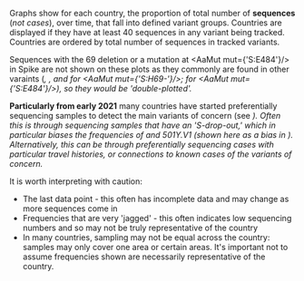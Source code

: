 Graphs show for each country, the proportion of total number of **sequences** (*not cases*), over time, that fall into defined variant groups. Countries are displayed if they have at least 40 sequences in any variant being tracked. Countries are ordered by total number of sequences in tracked variants.


Sequences with the 69 deletion or a mutation at <AaMut mut={'S:E484'}/> in Spike are not shown on these plots as they commonly are found in other varaints (<Var name="S:N439K"/>, <Var name="S:Y453F"/>, and <Var name="S:N501"/> for <AaMut mut={'S:H69-'}/>; <Var name="S:N501"/> for <AaMut mut={'S:E484'}/>), so they would be 'double-plotted'.

**Particularly from early 2021** many countries have started preferentially sequencing samples to detect the main variants of concern (see <Var name="S:N501"/>). Often this is through sequencing samples that have an 'S-drop-out,' which in particular biases the frequencies of <Var name="S:N439K"/> and 501Y.V1 (shown here as a bias in <Var name="S:N501"/>). Alternatively, this can be through preferentially sequencing cases with particular travel histories, or connections to known cases of the variants of concern.

It is worth interpreting with caution:
- The last data point - this often has incomplete data and may change as more sequences come in
- Frequencies that are very 'jagged' - this often indicates low sequencing numbers and so may not be truly representative of the country
- In many countries, sampling may not be equal across the country: samples may only cover one area or certain areas. It's important not to assume frequencies shown are necessarily representative of the country.

